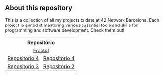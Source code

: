 ## About this repository

This is a collection of all my projects to date at 42 Network Barcelona. Each project is aimed at mastering various essential tools and skills for programming and software development. Check them out!

<div style="text-align:center; font-size:20px;">
  <table style="width:80%;">
    <tr>
      <th colspan="2">Repositorio</th>
    </tr>
    <tr>
      <td colspan="2" align="center"><a href="https://github.com/mgimon/42repo/tree/master/fractol">Fractol</a></td>
    </tr>
    <tr>
      <td><a href="https://github.com/mgimon/42repo/tree/master/push_swap">Repositorio 4</a></td>
      <td><a href="https://github.com/mgimon/42repo/tree/master/libft">Repositorio 4</a></td>
    </tr>
    <tr>
      <td><a href="https://github.com/mgimon/42repo/tree/master/ft_printf">Repositorio 3</a></td>
      <td><a href="https://github.com/mgimon/42repo/tree/master/get_next_line">Repositorio 2</a></td>
    </tr>
  </table>
</div>
